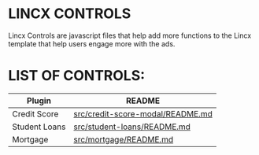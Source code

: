 # LINCX CONTROLS


Lincx Controls are javascript files that help add more functions to the Lincx template that help users engage more with the ads.

# LIST OF CONTROLS:

| Plugin | README |
| ------ | ------ |
| Credit Score | [src/credit-score-modal/README.md](/src/credit-score-modal/README.md) |
| Student Loans | [src/student-loans/README.md](./src/student-loans/README.md) |
| Mortgage | [src/mortgage/README.md](./src/mortgage/README.md) |
